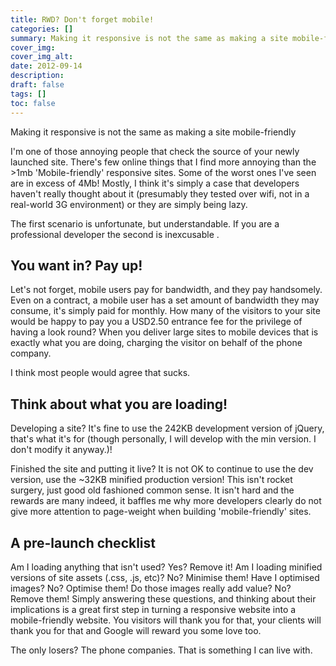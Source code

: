 ```yaml
---
title: RWD? Don't forget mobile!
categories: [] 
summary: Making it responsive is not the same as making a site mobile-friendly, no sir!
cover_img:
cover_img_alt:
date: 2012-09-14
description:
draft: false
tags: []
toc: false
---
```


Making it responsive is not the same as making a site mobile-friendly

I'm one of those annoying people that check the source of your newly launched site. There's few online things that I find more annoying than the >1mb 'Mobile-friendly' responsive sites. Some of the worst ones I've seen are in excess of 4Mb! Mostly, I think it's simply a case that developers haven't really thought about it (presumably they tested over wifi, not in a real-world 3G environment) or they are simply being lazy.

The first scenario is unfortunate, but understandable. If you are a professional developer the second is inexcusable .

## You want in? Pay up!

Let's not forget, mobile users pay for bandwidth, and they pay handsomely. Even on a contract, a mobile user has a set amount of bandwidth they may consume, it's simply paid for monthly. How many of the visitors to your site would be happy to pay you a USD2.50 entrance fee for the privilege of having a look round? When you deliver large sites to mobile devices that is exactly what you are doing, charging the visitor on behalf of the phone company. 

I think most people would agree that sucks.

## Think about what you are loading!

Developing a site? It's fine to use the 242KB development version of jQuery, that's what it's for (though personally, I will develop with the min version. I don't modify it anyway.)!

Finished the site and putting it live? It is not OK to continue to use the dev version, use the ~32KB minified production version!
This isn't rocket surgery, just good old fashioned common sense. It isn't hard and the rewards are many indeed, it baffles me why more developers clearly do not give more attention to page-weight when building 'mobile-friendly' sites.

## A pre-launch checklist

Am I loading anything that isn't used? Yes? Remove it!
Am I loading minified versions of site assets (.css, .js, etc)? No? Minimise them!
Have I optimised images? No? Optimise them!
Do those images really add value? No? Remove them!
Simply answering these questions, and thinking about their implications is a great first step in turning a responsive website into a mobile-friendly website. You visitors will thank you for that, your clients will thank you for that and Google will reward you some love too.

The only losers? The phone companies. That is something I can live with.
